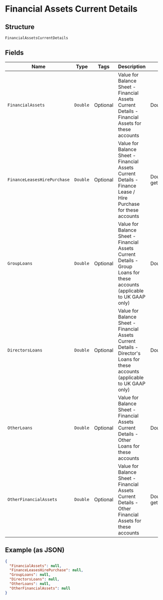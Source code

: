 
# Financial Assets Current Details

## Structure

`FinancialAssetsCurrentDetails`

## Fields

| Name | Type | Tags | Description | Getter | Setter |
|  --- | --- | --- | --- | --- | --- |
| `FinancialAssets` | `Double` | Optional | Value for Balance Sheet - Financial Assets Current Details - Financial Assets for these accounts | Double getFinancialAssets() | setFinancialAssets(Double financialAssets) |
| `FinanceLeasesHirePurchase` | `Double` | Optional | Value for Balance Sheet - Financial Assets Current Details - Finance Lease / Hire Purchase for these accounts | Double getFinanceLeasesHirePurchase() | setFinanceLeasesHirePurchase(Double financeLeasesHirePurchase) |
| `GroupLoans` | `Double` | Optional | Value for Balance Sheet - Financial Assets Current Details - Group Loans for these accounts (applicable to UK GAAP only) | Double getGroupLoans() | setGroupLoans(Double groupLoans) |
| `DirectorsLoans` | `Double` | Optional | Value for Balance Sheet - Financial Assets Current Details - Director's Loans for these accounts (applicable to UK GAAP only) | Double getDirectorsLoans() | setDirectorsLoans(Double directorsLoans) |
| `OtherLoans` | `Double` | Optional | Value for Balance Sheet - Financial Assets Current Details - Other Loans for these accounts | Double getOtherLoans() | setOtherLoans(Double otherLoans) |
| `OtherFinancialAssets` | `Double` | Optional | Value for Balance Sheet - Financial Assets Current Details - Other Financial Assets for these accounts | Double getOtherFinancialAssets() | setOtherFinancialAssets(Double otherFinancialAssets) |

## Example (as JSON)

```json
{
  "FinancialAssets": null,
  "FinanceLeasesHirePurchase": null,
  "GroupLoans": null,
  "DirectorsLoans": null,
  "OtherLoans": null,
  "OtherFinancialAssets": null
}
```

